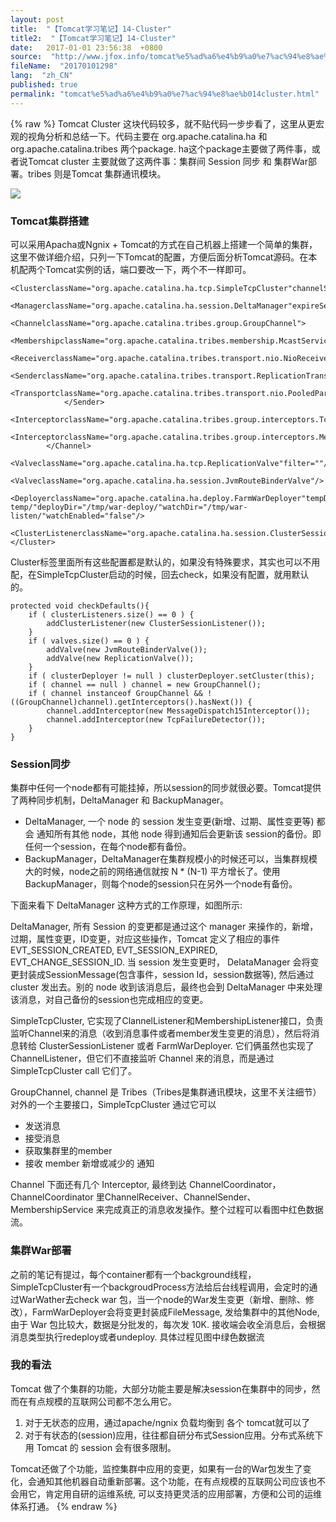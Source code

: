 ```yaml
---
layout: post
title:  "【Tomcat学习笔记】14-Cluster"
title2:  "【Tomcat学习笔记】14-Cluster"
date:   2017-01-01 23:56:38  +0800
source:  "http://www.jfox.info/tomcat%e5%ad%a6%e4%b9%a0%e7%ac%94%e8%ae%b014cluster.html"
fileName:  "20170101298"
lang:  "zh_CN"
published: true
permalink: "tomcat%e5%ad%a6%e4%b9%a0%e7%ac%94%e8%ae%b014cluster.html"
---
```

{% raw %}
Tomcat Cluster 这块代码较多，就不贴代码一步步看了，这里从更宏观的视角分析和总结一下。代码主要在 org.apache.catalina.ha 和 org.apache.catalina.tribes 两个package. ha这个package主要做了两件事，或者说Tomcat cluster 主要就做了这两件事：集群间 Session 同步 和 集群War部署。tribes 则是Tomcat 集群通讯模块。

![](/wp-content/uploads/2017/07/1499954735.png)

###  Tomcat集群搭建 

可以采用Apacha或Ngnix + Tomcat的方式在自己机器上搭建一个简单的集群，这里不做详细介绍，只列一下Tomcat的配置，方便后面分析Tomcat源码。在本机配两个Tomcat实例的话，端口要改一下，两个不一样即可。 

    <ClusterclassName="org.apache.catalina.ha.tcp.SimpleTcpCluster"channelSendOptions="8">  
        <ManagerclassName="org.apache.catalina.ha.session.DeltaManager"expireSessionsOnShutdown="false"notifyListenersOnReplication="true"/>  
            <ChannelclassName="org.apache.catalina.tribes.group.GroupChannel">  
                <MembershipclassName="org.apache.catalina.tribes.membership.McastService"address="228.0.0.4"port="45564"frequency="500"dropTime="3000"/>  
                <ReceiverclassName="org.apache.catalina.tribes.transport.nio.NioReceiver"address="auto"port="4000"autoBind="100"selectorTimeout="5000"maxThreads="6"/>  
                <SenderclassName="org.apache.catalina.tribes.transport.ReplicationTransmitter">  
                  <TransportclassName="org.apache.catalina.tribes.transport.nio.PooledParallelSender"/>  
                </Sender>  
                <InterceptorclassName="org.apache.catalina.tribes.group.interceptors.TcpFailureDetector"/>  
                <InterceptorclassName="org.apache.catalina.tribes.group.interceptors.MessageDispatch15Interceptor"/>  
            </Channel>  
            <ValveclassName="org.apache.catalina.ha.tcp.ReplicationValve"filter=""/>  
            <ValveclassName="org.apache.catalina.ha.session.JvmRouteBinderValve"/>  
            <DeployerclassName="org.apache.catalina.ha.deploy.FarmWarDeployer"tempDir="/tmp/war-temp/"deployDir="/tmp/war-deploy/"watchDir="/tmp/war-listen/"watchEnabled="false"/>  
            <ClusterListenerclassName="org.apache.catalina.ha.session.ClusterSessionListener"/>  
    </Cluster>
    

 Cluster标签里面所有这些配置都是默认的，如果没有特殊要求，其实也可以不用配，在SimpleTcpCluster启动的时候，回去check，如果没有配置，就用默认的。 

    protected void checkDefaults(){
        if ( clusterListeners.size() == 0 ) {
            addClusterListener(new ClusterSessionListener());
        }
        if ( valves.size() == 0 ) {
            addValve(new JvmRouteBinderValve());
            addValve(new ReplicationValve());
        }
        if ( clusterDeployer != null ) clusterDeployer.setCluster(this);
        if ( channel == null ) channel = new GroupChannel();
        if ( channel instanceof GroupChannel && !((GroupChannel)channel).getInterceptors().hasNext()) {
            channel.addInterceptor(new MessageDispatch15Interceptor());
            channel.addInterceptor(new TcpFailureDetector());
        }
    }
    

###  Session同步 

集群中任何一个node都有可能挂掉，所以session的同步就很必要。Tomcat提供了两种同步机制，DeltaManager 和 BackupManager。

- DeltaManager, 一个 node 的 session 发生变更(新增、过期、属性变更等) 都会 通知所有其他 node，其他 node 得到通知后会更新该 session的备份。即任何一个session，在每个node都有备份。
- BackupManager，DeltaManager在集群规模小的时候还可以，当集群规模大的时候，node之前的网络通信就按 N * (N-1) 平方增长了。使用BackupManager，则每个node的session只在另外一个node有备份。

下面来看下 DeltaManager 这种方式的工作原理，如图所示:

DeltaManager, 所有 Session 的变更都是通过这个 manager 来操作的，新增，过期，属性变更，ID变更，对应这些操作，Tomcat 定义了相应的事件 EVT_SESSION_CREATED, EVT_SESSION_EXPIRED, EVT_CHANGE_SESSION_ID. 当 session 发生变更时， DelataManager 会将变更封装成SessionMessage(包含事件，session Id，session数据等), 然后通过 cluster 发出去。别的 node 收到该消息后，最终也会到 DeltaManager 中来处理该消息，对自己备份的session也完成相应的变更。

SimpleTcpCluster, 它实现了ClannelListener和MembershipListener接口，负责监听Channel来的消息（收到消息事件或者member发生变更的消息），然后将消息转给 ClusterSessionListener 或者 FarmWarDeployer. 它们俩虽然也实现了ChannelListener，但它们不直接监听 Channel 来的消息，而是通过SimpleTcpCluster call 它们了。

GroupChannel, channel 是 Tribes（Tribes是集群通讯模块，这里不关注细节） 对外的一个主要接口，SimpleTcpCluster 通过它可以

- 发送消息
- 接受消息
- 获取集群里的member
- 接收 member 新增或减少的 通知

Channel 下面还有几个 Interceptor, 最终到达 ChannelCoordinator，ChannelCoordinator 里ChannelReceiver、ChannelSender、MembershipService 来完成真正的消息收发操作。整个过程可以看图中红色数据流。

###  集群War部署 

之前的笔记有提过，每个container都有一个background线程，SimpleTcpCluster有一个backgroudProcess方法给后台线程调用，会定时的通过WarWather去check war 包，当一个node的War发生变更（新增、删除、修改），FarmWarDeployer会将变更封装成FileMessage, 发给集群中的其他Node, 由于 War 包比较大，数据是分批发的，每次发 10K. 接收端会收全消息后，会根据消息类型执行redeploy或者undeploy. 具体过程见图中绿色数据流

###  我的看法 

Tomcat 做了个集群的功能，大部分功能主要是解决session在集群中的同步，然而在有点规模的互联网公司都不怎么用它。

1. 对于无状态的应用，通过apache/ngnix 负载均衡到 各个 tomcat就可以了
2. 对于有状态的(session)应用，往往都自研分布式Session应用。分布式系统下用 Tomcat 的 session 会有很多限制。

Tomcat还做了个功能，监控集群中应用的变更，如果有一台的War包发生了变化，会通知其他机器自动重新部署。这个功能，在有点规模的互联网公司应该也不会用它，肯定用自研的运维系统, 可以支持更灵活的应用部署，方便和公司的运维体系打通。
{% endraw %}
